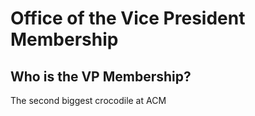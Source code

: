 # Office of the Vice President Membership

## Who is the VP Membership?

The second biggest crocodile at ACM

